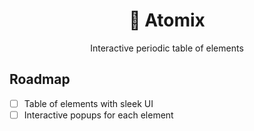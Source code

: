 <h1 align="center">
  🧪 Atomix
</h1>

<p align="center">
  Interactive periodic table of elements
</p>

<!-- <h4 align="center">
  <img alt="GitHub repo size" src="https://img.shields.io/github/repo-size/rickyc0626/atomix?style=flat-square">
  <img alt="GitHub code size in bytes" src="https://img.shields.io/github/languages/code-size/rickyc0626/atomix?style=flat-square">
</h4> -->

## Roadmap

- [ ] Table of elements with sleek UI
- [ ] Interactive popups for each element
